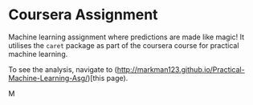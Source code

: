 # Coursera Assignment

Machine learning assignment where predictions are made like magic! It utilises the `caret` package as part of the coursera course for practical machine learning.

To see the analysis, navigate to (http://markman123.github.io/Practical-Machine-Learning-Asg/)[this page).

M
